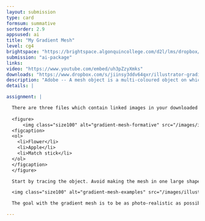 ```yaml
---
layout: submission
type: card
formsum: summative
sortorder: 2.9
appsused: ai
title: "My Gradient Mesh"
level: cg4
brightspace: "https://brightspace.algonquincollege.com/d2l/lms/dropbox/user/folder_submit_files.d2l?db=123818&grpid=0&isprv=&bp=0&ou=145538"
submission: "ai-package"
links: 
video: "https://www.youtube.com/embed/uh3pZzyXmks"
downloads: "https://www.dropbox.com/s/jiinsy3ddv64qxr/illustrator-gradient-mesh.zip?dl=1"
description: "Adobe -- A mesh object is a multi-coloured object on which colors can flow in different directions and transition smoothly from one point to another."
details: | 

assignment: |

  There are three files which contain linked images in your downloaded folder. Choose one of them.  Either the:
 
  <figure>
      <img class="size100" alt="gradient-mesh-formative" src="/images/illustrator-gradient-mesh/gradient-mesh-formative.jpg">
  <figcaption>
  <ol>
    <li>Flower</li>
    <li>Apple</li>
    <li>Match stick</li>
  </ol>
  </figcaption>
  </figure>

  Start by tracing the object. Avoid making the mesh in one large shape. Trace the image strategically, so you can create the meshes on each object rather than the whole images. If you wish, you can copy the placed photo to the second artboard to trace on top of it.

  <img class="size100" alt="gradient-mesh-examples" src="/images/illustrator-gradient-mesh/gradient-mesh-examples.jpg">

  The goal with the gradient mesh is to be as photo-realistic as possible. You don’t need to replicate each detail of the photo's gradients. The point is to use the photo as inspiration to create a photo-realistic object.

---
```

